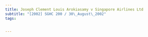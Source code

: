 ```yaml
---
title: Joseph Clement Louis Arokiasamy v Singapore Airlines Ltd 
subtitle: "[2002] SGHC 200 / 30\_August\_2002"
tags:


---
```


